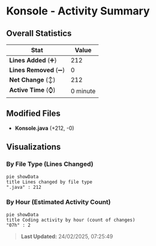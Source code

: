 # Konsole - Activity Summary 

## Overall Statistics

| Stat                   | Value                                                             |
| ---------------------- | ----------------------------------------------------------------- |
| **Lines Added** (➕)   | 212                                          |
| **Lines Removed** (➖) | 0                                        |
| **Net Change** (↕)    | 212                |
| **Active Time** (⌚)   | 0 minute |


## Modified Files
- **Konsole.java** (+212, -0)

## Visualizations

### By File Type (Lines Changed)

```mermaid
pie showData
title Lines changed by file type
".java" : 212
```

### By Hour (Estimated Activity Count)

```mermaid
pie showData
title Coding activity by hour (count of changes)
"07h" : 2
```


> **Last Updated:** 24/02/2025, 07:25:49